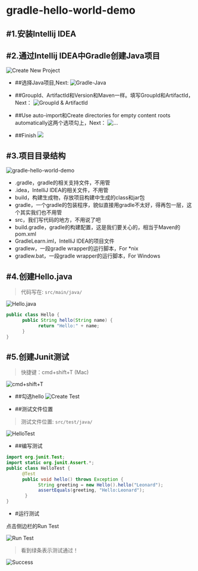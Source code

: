 gradle-hello-world-demo
======

#1.安装Intellij IDEA
---

#2.通过Intellij IDEA中Gradle创建Java项目
----

![Create New Project](http://upload-images.jianshu.io/upload_images/2437769-ac560dee70b0fead.png?imageMogr2/auto-orient/strip%7CimageView2/2/w/1240)


- ##选择Java项目,Next:
![Gradle-Java](http://upload-images.jianshu.io/upload_images/2437769-308ba980e1dc5efd.png?imageMogr2/auto-orient/strip%7CimageView2/2/w/1240)

- ##GroupId、ArtifactId和Version和Maven一样。填写GroupId和ArtifactId，Next：
![GroupId & ArtifactId](http://upload-images.jianshu.io/upload_images/2437769-c31891d4151205ac.png?imageMogr2/auto-orient/strip%7CimageView2/2/w/1240)

- ##Use auto-import和Create directories for empty content roots automatically这两个选项勾上，Next：
![...](http://upload-images.jianshu.io/upload_images/2437769-7765950a77d454d5.png?imageMogr2/auto-orient/strip%7CimageView2/2/w/1240)

- ##Finish
![](http://upload-images.jianshu.io/upload_images/2437769-2727c2e24f632cb5.png?imageMogr2/auto-orient/strip%7CimageView2/2/w/1240)

#3.项目目录结构
----

![gradle-hello-world-demo](http://upload-images.jianshu.io/upload_images/2437769-476164894e5ba6cd.png?imageMogr2/auto-orient/strip%7CimageView2/2/w/1240)

- .gradle，gradle的相关支持文件，不用管
- .idea，IntelliJ IDEA的相关文件，不用管
- build，构建生成物，存放项目构建中生成的class和jar包
- gradle，一个gradle的包装程序，貌似直接用gradle不太好，得再包一层，这个其实我们也不用管
- src，我们写代码的地方，不用说了吧
- build.gradle，gradle的构建配置，这是我们要关心的，相当于Maven的pom.xml
- GradleLearn.iml，IntelliJ IDEA的项目文件
- gradlew，一段gradle wrapper的运行脚本，For *nix
- gradlew.bat，一段gradle wrapper的运行脚本，For Windows

#4.创建Hello.java
----
>代码写在: `src/main/java/`

![Hello.java](http://upload-images.jianshu.io/upload_images/2437769-0db5afc3b474d56f.png?imageMogr2/auto-orient/strip%7CimageView2/2/w/1240)

```java
public class Hello {   
      public String hello(String name) {        
            return "Hello:" + name;   
      }
}
```
#5.创建Junit测试
----
>快捷键：cmd+shift+T (Mac)

![cmd+shift+T](http://upload-images.jianshu.io/upload_images/2437769-4ad479f6d0dcb5fc.png?imageMogr2/auto-orient/strip%7CimageView2/2/w/1240)

- ##勾选hello
![Create Test](http://upload-images.jianshu.io/upload_images/2437769-1feea67553610d86.png?imageMogr2/auto-orient/strip%7CimageView2/2/w/1240)

- ##测试文件位置
>测试文件位置: `src/test/java/`

![HelloTest](http://upload-images.jianshu.io/upload_images/2437769-d679a544161c3646.png?imageMogr2/auto-orient/strip%7CimageView2/2/w/1240)

- ##编写测试
```java
import org.junit.Test;
import static org.junit.Assert.*;
public class HelloTest {   
      @Test    
      public void hello() throws Exception {              
            String greeting = new Hello().hello("Leonard");
            assertEquals(greeting, "Hello:Leonard");  
       }
}
```

- #运行测试

点击侧边栏的Run Test

![Run Test](http://upload-images.jianshu.io/upload_images/2437769-38513a5ced925973.png?imageMogr2/auto-orient/strip%7CimageView2/2/w/1240)

>看到绿条表示测试通过！

![Success](http://upload-images.jianshu.io/upload_images/2437769-e5af401f6876c6ba.png?imageMogr2/auto-orient/strip%7CimageView2/2/w/1240)